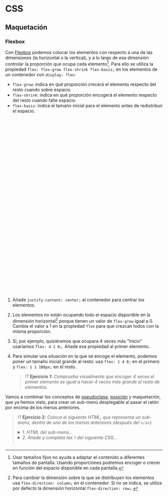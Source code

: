 # CSS
## Maquetación

### Flexbox

Con [Flexbox](https://css-tricks.com/snippets/css/a-guide-to-flexbox/) podemos colocar los elementos con respecto a una de las dimensiones (la horizontal o la vertical), y a lo largo de esa dimensión controlar la proporción que ocupa cada elemento[^1]. Para ello se utiliza la propiedad `flex: flex-grow flex-shrink flex-basis;` en los elementos de un contenedor con `display: flex`:

- `flex-grow`: indica en qué proporción crecerá el elemento respecto del resto cuando sobre espacio.
- `flex-shrink`: indica en qué proporción encogerá el elemento respecto del resto cuando falte espacio.
- `flex-basis`: indica el tamaño inicial para el elemento antes de redistribuir el espacio.

<div class="codepen" data-prefill data-height="350" data-theme-id="light" data-default-tab="css,result" data-editable="true" style="opacity:0">
<pre data-lang="html">&lt;body>
&lt;nav>
 &lt;ul class="contenedor">
  &lt;li>&lt;a href="#">Inicio&lt;/a>&lt;/li>
  &lt;li>&lt;a href="#">Nosotros&lt;/a>&lt;/li>
  &lt;li>&lt;a href="#">Productos&lt;/a>&lt;/li>
  &lt;li>&lt;a href="#">Contacto&lt;/a>&lt;/li>
 &lt;/ul>
&lt;/nav>
&lt;/body></pre>
<pre data-lang="css">.contenedor {
  display: flex;
  list-style: none;
  margin: 0;
  background: dodgerblue;
  padding: 0;
}
.contenedor li {
  flex: 0 1 0;
}
.contenedor li:first-child {
}
.contenedor a {
  font: 9px sans-serif;
  text-align: center;
  text-decoration: none;
  display: block;
  padding: 9px;
  color: white;
  user-select: none;
}
.contenedor li:hover {
  background: royalblue;
}
</pre></div>

1. Añade `justify-content: center;` al contenedor para centrar los elementos.

1. Los elementos no están ocupando todo el espacio disponible en la dimensión horizontal[^2] porque tienen un valor de `flex-grow` igual a 0. Cambia el valor a 1 en la propiedad `flex` para que crezcan todos con la misma proporción.

1. Si, por ejemplo, quisiéramos que ocupara 4 veces más "Inicio" usaríamos `flex: 4 1 0;`. Añade esa propiedad al primer elemento.

1. Para simular una situación en la que se encoge el elemento, podemos poner un tamaño inicial grande al resto: usa `flex: 1 4 0;` en el primero y `flex: 1 1 180px;` en el resto.

   > ⁉️ **Ejercicio 1:** _Comprueba visualmente que encoger 4 veces el primer elemento es igual a hacer 4 veces más grande el resto de elementos._

Vamos a combinar los conceptos de [pseudoclase](../../tema4/css/pseudoclases.html), [posición](../../tema4/css/posicion-position.html) y maquetación, que ya hemos visto, para crear un sub-menú desplegable al pasar el ratón por encima de los menús anteriores.

> ⁉️ **Ejercicio 2:** _Coloca el siguiente HTML, que representa un sub-menú, dentro de uno de los menús anteriores (después del `</a>`):_
> <details><summary><em>1. HTML del sub-menú...</em></summary>
>
> ```html
> <ul class="submenu">
>   <li><a href="#">Submenú 1</a></li>
>   <li><a href="#">Submenú 2</a></li>
> </ul>
> ```
> </details>
>
> <details><summary><em>2. Añade y completa las <code>?</code> del siguiente CSS...</em></summary>
>
> ```css
> .submenu {
>   display: none;
>   list-style: none;
>   padding: 0;
>   background: royalblue;
>   position: ?
> }
> .submenu > li:? {
>   background: dodgerblue;
> }
> .contenedor > li:? > .submenu {
>   display: block;
> }
> ```
> </details>
> <br>

[^1]: Usar tamaños fijos no ayuda a adaptar el contenido a diferentes tamaños de pantalla. Usando proporciones podremos encoger o crecer en función del espacio disponible en cada pantalla.

[^2]: Para cambiar la dimensión sobre la que se distribuyen los elementos usa `flex-direction: column;` en el contenedor. Si no se indica, se utiliza por defecto la dimensión horizontal `flex-direction: row;`.